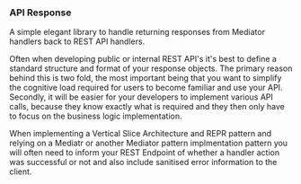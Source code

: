 ### API Response 

A simple elegant library to handle returning responses from Mediator handlers back to REST API handlers.

Often when developing public or internal REST API's it's best to define a standard structure and format of your response objects. The primary reason behind this is two fold, the most important being that you want to simplify the cognitive load required for users to become familiar and use your API.  Secondly, it will be easier for your developers to implement various API calls, because they know exactly what is required and they then only have to focus on the business logic implementation.

When implementing a Vertical Slice Architecture and REPR pattern and relying on a Mediatr or another Mediator pattern implmentation pattern you will often need to inform your REST Endpoint of whether a handler action was successful or not and also include sanitised error information to the client.


